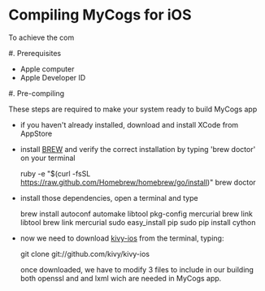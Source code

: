 Compiling MyCogs for iOS
======

To achieve the com

#. Prerequisites

* Apple computer
* Apple Developer ID


#. Pre-compiling

These steps are required to make your system ready to build MyCogs app

- if you haven't already installed, download and install XCode from AppStore
- install [BREW](http://brew.sh) and verify the correct installation by typing 'brew doctor' on your terminal
    
    ruby -e "$(curl -fsSL https://raw.github.com/Homebrew/homebrew/go/install)"
    brew doctor
    
- install those dependencies, open a terminal and type

    brew install autoconf automake libtool pkg-config mercurial
    brew link libtool
    brew link mercurial
    sudo easy_install pip
    sudo pip install cython
    
- now we need to download [kivy-ios](https://github.com/kivy/kivy-ios) from the terminal, typing:

    git clone git://github.com/kivy/kivy-ios
    
  once downloaded, we have to modify 3 files to include in our building both openssl and and lxml wich are needed in MyCogs app. 

    




